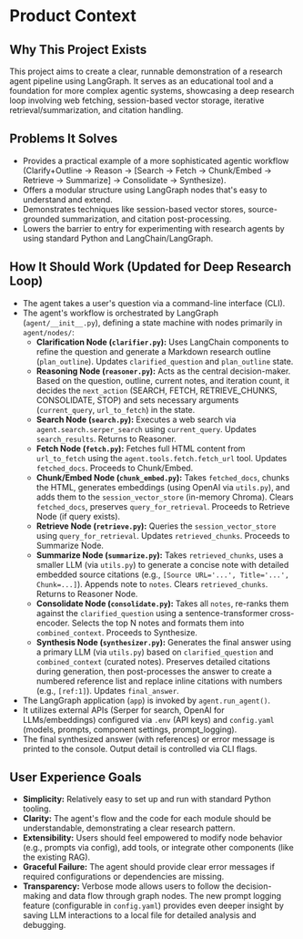 # Product Context

## Why This Project Exists

This project aims to create a clear, runnable demonstration of a research agent pipeline using LangGraph. It serves as an educational tool and a foundation for more complex agentic systems, showcasing a deep research loop involving web fetching, session-based vector storage, iterative retrieval/summarization, and citation handling.

## Problems It Solves

- Provides a practical example of a more sophisticated agentic workflow (Clarify+Outline -> Reason -> [Search -> Fetch -> Chunk/Embed -> Retrieve -> Summarize] -> Consolidate -> Synthesize).
- Offers a modular structure using LangGraph nodes that's easy to understand and extend.
- Demonstrates techniques like session-based vector stores, source-grounded summarization, and citation post-processing.
- Lowers the barrier to entry for experimenting with research agents by using standard Python and LangChain/LangGraph.

## How It Should Work (Updated for Deep Research Loop)

- The agent takes a user's question via a command-line interface (CLI).
- The agent's workflow is orchestrated by LangGraph (`agent/__init__.py`), defining a state machine with nodes primarily in `agent/nodes/`:
    - **Clarification Node (`clarifier.py`):** Uses LangChain components to refine the question and generate a Markdown research outline (`plan_outline`). Updates `clarified_question` and `plan_outline` state.
    - **Reasoning Node (`reasoner.py`):** Acts as the central decision-maker. Based on the question, outline, current notes, and iteration count, it decides the `next_action` (SEARCH, FETCH, RETRIEVE_CHUNKS, CONSOLIDATE, STOP) and sets necessary arguments (`current_query`, `url_to_fetch`) in the state.
    - **Search Node (`search.py`):** Executes a web search via `agent.search.serper_search` using `current_query`. Updates `search_results`. Returns to Reasoner.
    - **Fetch Node (`fetch.py`):** Fetches full HTML content from `url_to_fetch` using the `agent.tools.fetch.fetch_url` tool. Updates `fetched_docs`. Proceeds to Chunk/Embed.
    - **Chunk/Embed Node (`chunk_embed.py`):** Takes `fetched_docs`, chunks the HTML, generates embeddings (using OpenAI via `utils.py`), and adds them to the `session_vector_store` (in-memory Chroma). Clears `fetched_docs`, preserves `query_for_retrieval`. Proceeds to Retrieve Node (if query exists).
    - **Retrieve Node (`retrieve.py`):** Queries the `session_vector_store` using `query_for_retrieval`. Updates `retrieved_chunks`. Proceeds to Summarize Node.
    - **Summarize Node (`summarize.py`):** Takes `retrieved_chunks`, uses a smaller LLM (via `utils.py`) to generate a concise note with detailed embedded source citations (e.g., `[Source URL='...', Title='...', Chunk=...]`). Appends note to `notes`. Clears `retrieved_chunks`. Returns to Reasoner Node.
    - **Consolidate Node (`consolidate.py`):** Takes all `notes`, re-ranks them against the `clarified_question` using a sentence-transformer cross-encoder. Selects the top N notes and formats them into `combined_context`. Proceeds to Synthesize.
    - **Synthesis Node (`synthesizer.py`):** Generates the final answer using a primary LLM (via `utils.py`) based on `clarified_question` and `combined_context` (curated notes). Preserves detailed citations during generation, then post-processes the answer to create a numbered reference list and replace inline citations with numbers (e.g., `[ref:1]`). Updates `final_answer`.
- The LangGraph application (`app`) is invoked by `agent.run_agent()`.
- It utilizes external APIs (Serper for search, OpenAI for LLMs/embeddings) configured via `.env` (API keys) and `config.yaml` (models, prompts, component settings, prompt_logging).
- The final synthesized answer (with references) or error message is printed to the console. Output detail is controlled via CLI flags.

## User Experience Goals

- **Simplicity:** Relatively easy to set up and run with standard Python tooling.
- **Clarity:** The agent's flow and the code for each module should be understandable, demonstrating a clear research pattern.
- **Extensibility:** Users should feel empowered to modify node behavior (e.g., prompts via config), add tools, or integrate other components (like the existing RAG).
- **Graceful Failure:** The agent should provide clear error messages if required configurations or dependencies are missing.
- **Transparency:** Verbose mode allows users to follow the decision-making and data flow through graph nodes. The new prompt logging feature (configurable in `config.yaml`) provides even deeper insight by saving LLM interactions to a local file for detailed analysis and debugging.